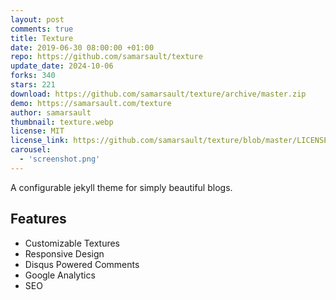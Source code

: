 ```yaml
---
layout: post
comments: true
title: Texture
date: 2019-06-30 08:00:00 +01:00
repo: https://github.com/samarsault/texture
update_date: 2024-10-06
forks: 340
stars: 221
download: https://github.com/samarsault/texture/archive/master.zip
demo: https://samarsault.com/texture
author: samarsault
thumbnail: texture.webp
license: MIT
license_link: https://github.com/samarsault/texture/blob/master/LICENSE.txt
carousel:
  - 'screenshot.png'
---
```


A configurable jekyll theme for simply beautiful blogs.

## Features

* Customizable Textures
* Responsive Design
* Disqus Powered Comments
* Google Analytics
* SEO
